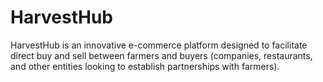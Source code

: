 # HarvestHub
HarvestHub is an innovative e-commerce platform designed to facilitate direct buy and  sell between farmers and buyers (companies, restaurants, and other entities looking to establish partnerships with farmers).
